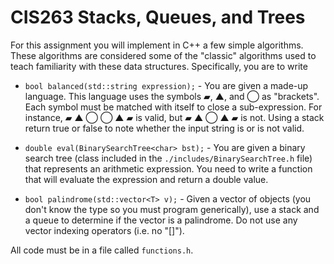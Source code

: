 # CIS263 Stacks, Queues, and Trees

For this assignment you will implement in C++ a few simple algorithms.  These algorithms are considered some of the "classic" algorithms used to teach familiarity with these data structures.  Specifically, you are to write

- ```bool balanced(std::string expression);``` - You are given a made-up language.  This language uses the symbols ▰, ▲, and ◯ as "brackets".  Each symbol must be matched with itself to close a sub-expression.  For instance, ▰ ▲ ◯ ◯ ▲ ▰ is valid, but ▰ ▲ ◯ ▲ ▰ is not.  Using a stack return true or false to note whether the input string is or is not valid.

- ```double eval(BinarySearchTree<char> bst);``` - You are given a binary search tree (class included in the ```./includes/BinarySearchTree.h``` file) that represents an arithmetic expression.  You need to write a function that will evaluate the expression and return a double value.

- ```bool palindrome(std::vector<T> v);``` - Given a vector of objects (you don't know the type so you must program generically), use a stack and a queue to determine if the vector is a palindrome.  Do not use any vector indexing operators (i.e. no "[]").

All code must be in a file called ```functions.h```.
